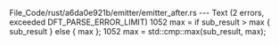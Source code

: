 File_Code/rust/a6da0e921b/emitter/emitter_after.rs --- Text (2 errors, exceeded DFT_PARSE_ERROR_LIMIT)
1052             max = if sub_result > max { sub_result } else { max };                                                                                      1052             max = std::cmp::max(sub_result, max);

